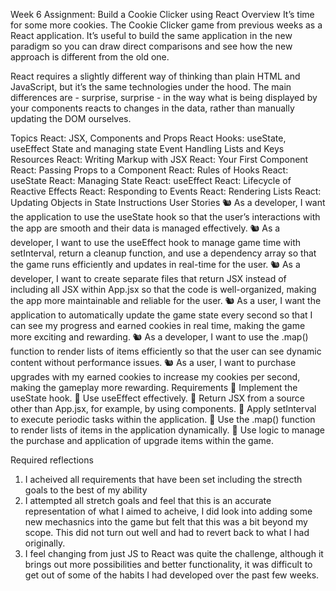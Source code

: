 Week 6 Assignment: Build a Cookie Clicker using React
Overview
It’s time for some more cookies. The Cookie Clicker game from previous weeks as a React application. It’s useful to build the same application in the new paradigm so you can draw direct comparisons and see how the new approach is different from the old one.

React requires a slightly different way of thinking than plain HTML and JavaScript, but it’s the same technologies under the hood. The main differences are - surprise, surprise - in the way what is being displayed by your components reacts to changes in the data, rather than manually updating the DOM ourselves.

Topics
React: JSX, Components and Props
React Hooks: useState, useEffect
State and managing state
Event Handling
Lists and Keys
Resources
React: Writing Markup with JSX
React: Your First Component
React: Passing Props to a Component
React: Rules of Hooks
React: useState
React: Managing State
React: useEffect
React: Lifecycle of Reactive Effects
React: Responding to Events
React: Rendering Lists
React: Updating Objects in State
Instructions
User Stories
🐿️ As a developer, I want the application to use the useState hook so that the user’s interactions with the app are smooth and their data is managed effectively.
🐿️ As a developer, I want to use the useEffect hook to manage game time with setInterval, return a cleanup function, and use a dependency array so that the game runs efficiently and updates in real-time for the user.
🐿️ As a developer, I want to create separate files that return JSX instead of including all JSX within App.jsx so that the code is well-organized, making the app more maintainable and reliable for the user.
🐿️ As a user, I want the application to automatically update the game state every second so that I can see my progress and earned cookies in real time, making the game more exciting and rewarding.
🐿️ As a developer, I want to use the .map() function to render lists of items efficiently so that the user can see dynamic content without performance issues.
🐿️ As a user, I want to purchase upgrades with my earned cookies to increase my cookies per second, making the gameplay more rewarding.
Requirements
🎯 Implement the useState hook.
🎯 Use useEffect effectively.
🎯 Return JSX from a source other than App.jsx, for example, by using components.
🎯 Apply setInterval to execute periodic tasks within the application.
🎯 Use the .map() function to render lists of items in the application dynamically.
🎯 Use logic to manage the purchase and application of upgrade items within the game.

Required reflections

1. I acheived all requirements that have been set including the strecth goals to the best of my ability
2. I attempted all stretch goals and feel that this is an accurate representation of what I aimed to acheive, I did look into adding some new mechasnics into the game but felt that this was a bit beyond my scope. This did not turn out well and had to revert back to what I had originally.
3. I feel changing from just JS to React was quite the challenge, although it brings out more possibilities and better functionality, it was difficult to get out of some of the habits I had developed over the past few weeks.